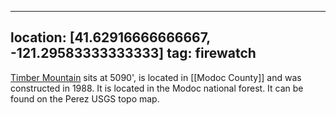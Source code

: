 
---
location: [41.62916666666667, -121.29583333333333]
tag: firewatch
---

[Timber Mountain](http://www.peakbagging.com/CALookoutPhotos/TimberMtn.html) sits at 5090', is located in [[Modoc County]] and was constructed in 1988. It is located in the Modoc national forest. It can be found on the Perez USGS topo map.

